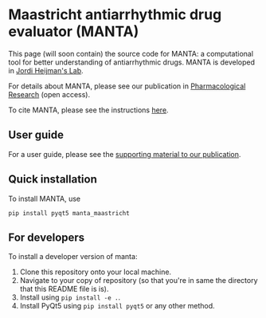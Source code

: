 # Maastricht antiarrhythmic drug evaluator (MANTA)

This page (will soon contain) the source code for MANTA: a computational tool for better understanding of antiarrhythmic drugs.
MANTA is developed in [Jordi Heijman's Lab](http://www.jordiheijman.net/).

For details about MANTA, please see our publication in [Pharmacological Research](https://doi.org/10.1016/j.phrs.2019.104444) (open access).

To cite MANTA, please see the instructions [here](./CITATION).



## User guide

For a user guide, please see the [supporting material to our publication](https://doi.org/10.1016/j.phrs.2019.104444).

## Quick installation

To install MANTA, use

```
pip install pyqt5 manta_maastricht
```

## For developers

To install a developer version of manta:

1. Clone this repository onto your local machine.
2. Navigate to your copy of repository (so that you're in same the directory that this README file is is).
3. Install using `pip install -e .`.
4. Install PyQt5 using `pip install pyqt5` or any other method.
